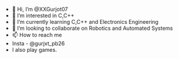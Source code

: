 - 👋 Hi, I’m @XXGurjot07
- 👀 I’m interested in C,C++
- 🌱 I’m currently learning C,C++ and Electronics Engineering
- 💞️ I’m looking to collaborate on Robotics and Automated Systems
- 📫 How to reach me 
- Insta - @gurjxt_pb26
- I also play games.


<!---
XXGurjot07/XXGurjot07 is a ✨ special ✨ repository because its `README.md` (this file) appears on your GitHub profile.
You can click the Preview link to take a look at your changes.
--->
